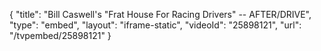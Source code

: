 {
    "title": "Bill Caswell's \"Frat House For Racing Drivers\" -- AFTER\/DRIVE",
    "type": "embed",
    "layout": "iframe-static",
    "videoId": "25898121",
    "url": "\/tvpembed\/25898121"
}